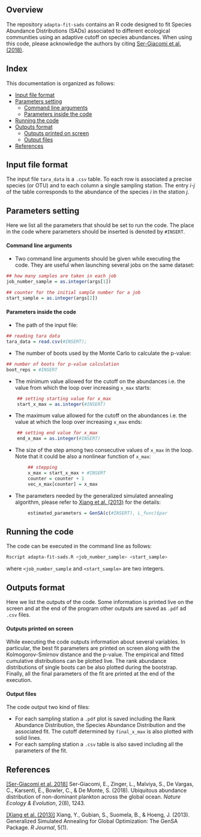 
## Overview

The repository `adapta-fit-sads` contains an R code designed to fit Species Abundance Distributions (SADs) associated to different ecological communities using an adaptive cutoff on species abundances. When using this code, please acknowledge the authors by citing  [Ser-Giacomi et al. (2018)](#references).



## Index
This documentation is organized as follows:

- [Input file format](#input-file-format)
- [Parameters setting](#parameters-setting)
	- [Command line arguments](#command-line-arguments)
	- [Parameters inside the code](#parameters-inside-the-code)	
- [ Running the code](#running-the-code)
- [Outputs format](#outputs-format)
	- [Outputs printed on screen](#outputs-printed-on-screen)
	- [Output files](#output-files)
- [References](#references)



## Input file format
The input file `tara_data` is a `.csv` table. To each row is associated a precise species (or OTU) and to each column a single sampling station. The entry *i-j* of the table corresponds to the abundance of the species *i* in the station *j*.



## Parameters setting
Here we list all the parameters that should be set to run the code. The place in the code where parameters should be inserted is denoted by `#INSERT`.


#### Command line arguments
- Two command line arguments should be given while executing the code. They are useful when launching several jobs on the same dataset:
```R
## how many samples are taken in each job 
job_number_sample = as.integer(args[1])

## counter for the initial sample number for a job
start_sample = as.integer(args[2])
``` 



#### Parameters inside the code

- The path of the input file:
```R
## reading tara data
tara_data = read.csv(#INSERT);
```

- The number of boots used by the Monte Carlo to calculate the p-value:
```R
## number of boots for p-value calculation
boot_reps = #INSERT
```

- The minimum value allowed for the cutoff on the abundances i.e. the value from which the loop over increasing `x_max` starts:
```R
    ## setting starting value for x_max
    start_x_max = as.integer(#INSERT)
```

- The maximum value allowed for the cutoff on the abundances i.e. the value at which the loop over increasing `x_max` ends:
```R
    ## setting end value for x_max
    end_x_max = as.integer(#INSERT)
```

- The size of the step among two consecutive values of `x_max` in the loop. Note that it could be also a nonlinear function of `x_max`:
```R
        ## stepping
        x_max = start_x_max + #INSERT
        counter = counter + 1
        vec_x_max[counter] = x_max
```

- The parameters needed by the generalized simulated annealing algorithm, please refer to [Xiang et al. (2013)](#references) for the details:
```R
        estimated_parameters = GenSA(c(#INSERT), L_func)$par
```


## Running the code
The code can be executed in the command line as follows:
``` bash
Rscript adapta-fit-sads.R <job_number_sample> <start_sample>
```
where `<job_number_sample` and `<start_sample>` are two integers.


## Outputs format
Here we list the outputs of the code. Some information is printed live on the screen and at the end of the program other outputs are saved as `.pdf` ad `.csv` files.

#### Outputs printed on screen
While executing the code outputs information about several variables. In particular, the best fit parameters are printed on screen along with the Kolmogorov-Smirnov distance and the p-value. The empirical and fitted cumulative distributions can be plotted live. The rank abundance distributions of single boots can be also plotted during the bootstrap. Finally, all the final parameters of the fit are printed at the end of the execution.

#### Output files
The code output two kind of files:
- For each sampling station a `.pdf` plot is saved including the Rank Abundance Distribution, the Species Abundance Distribution and the associated fit. The cutoff determined by `final_x_max` is also plotted with solid lines. 
- For each sampling station a `.csv` table is also saved including all the parameters of the fit.



## References

[[Ser-Giacomi et al. 2018]](https://www.nature.com/articles/s41559-018-0587-2) Ser-Giacomi, E., Zinger, L., Malviya, S., De Vargas, C., Karsenti, E., Bowler, C., & De Monte, S. (2018). Ubiquitous abundance distribution of non-dominant plankton across the global ocean. *Nature Ecology & Evolution*, 2(8), 1243.

 [[Xiang et al. (2013)]](https://www.researchgate.net/profile/Sylvain_Gubian/publication/265058751_Generalized_Simulated_Annealing_for_Global_Optimization_The_GenSA_Package/links/53fdca890cf22f21c2f8470e/Generalized-Simulated-Annealing-for-Global-Optimization-The-GenSA-Package.pdf) Xiang, Y., Gubian, S., Suomela, B., & Hoeng, J. (2013). Generalized Simulated Annealing for Global Optimization: The GenSA Package. *R Journal*, 5(1).















